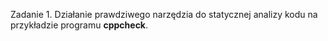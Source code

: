 Zadanie 1. Działanie prawdziwego narzędzia do statycznej analizy kodu na przykładzie programu **cppcheck**.
